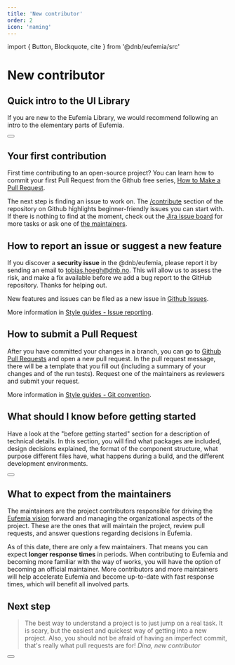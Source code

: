 ```yaml
---
title: 'New contributor'
order: 2
icon: 'naming'
---
```


import { Button, Blockquote, cite } from '@dnb/eufemia/src'

# New contributor

## Quick intro to the UI Library

If you are new to the Eufemia Library, we would recommend following an intro to the elementary parts of Eufemia.

<div className="dnb-section dnb-section--spacing dnb-section--mint-green">
  <Button href="/uilib/intro" size="large" text="Quick Intro" icon="chevron_right"  variant="secondary"/>
</div>

## Your first contribution

First time contributing to an open-source project? You can learn how to commit your first Pull Request from the Github free series, [How to Make a Pull Request](https://makeapullrequest.com/).

The next step is finding an issue to work on. The [/contribute](https://github.com/dnbexperience/eufemia/contribute) section of the repository on Github highlights beginner-friendly issues you can start with. If there is nothing to find at the moment, check out the [Jira issue board](https://jira.tech.dnb.no/secure/RapidBoard.jspa?projectKey=EDS&rapidView=1221) for more tasks or ask one of [the maintainers](/contribute/contact).

## How to report an issue or suggest a new feature

If you discover a **security issue** in the @dnb/eufemia, please report it by sending an
email to [tobias.hoegh@dnb.no](mailto:tobias.hoegh@dnb.no). This will allow us to assess the risk, and make a fix available before we add a
bug report to the GitHub repository. Thanks for helping out.

New features and issues can be filed as a new issue in [Github Issues](https://github.com/dnbexperience/eufemia/issues).

More information in [Style guides - Issue reporting](/contribute/style-guides/issue).

## How to submit a Pull Request

After you have committed your changes in a branch, you can go to [Github Pull Requests](https://github.com/dnbexperience/eufemia/pulls) and open a new pull request.
In the pull request message, there will be a template that you fill out (including a summary of your changes and of the run tests). Request one of the maintainers as reviewers and submit your request.

More information in [Style guides - Git convention](/contribute/style-guides/git#pull-requests).

## What should I know before getting started

Have a look at the "before getting started" section for a description of technical details. In this section, you will find what packages are included, design decisions explained, the format of the component structure, what purpose different files have, what happens during a build, and the different development environments.

<div className="dnb-section dnb-section--spacing dnb-section--mint-green">
  <Button href="/contribute/first-contribution/before-started" size="large" text="Before getting started" icon="chevron_right" variant="secondary" />
</div>

## What to expect from the maintainers

The maintainers are the project contributors responsible for driving the [Eufemia vision](/vision) forward and managing the organizational aspects of the project. These are the ones that will maintain the project, review pull requests, and answer questions regarding decisions in Eufemia.

As of this date, there are only a few maintainers. That means you can expect **longer response times** in periods. When contributing to Eufemia and becoming more familiar with the way of works, you will have the option of becoming an official maintainer. More contributors and more maintainers will help accelerate Eufemia and become up-to-date with fast response times, which will benefit all involved parts.

## Next step

<Blockquote className="dnb-blockquote--no-background">
The best way to understand a project is to just jump on a real task. It is scary, but the easiest and quickest way of getting into a new project. Also, you should not be afraid of having an imperfect commit, that's really what pull requests are for!
<cite>Dina, new contributor</cite>
</Blockquote>

<Button href="/contribute/getting-started" size="large" text="Next up: Getting started" icon="chevron_right" variant="tertiary" bottom="2rem"/>